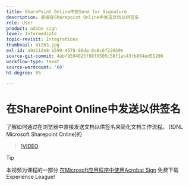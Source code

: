```yaml
---
title: SharePoint Online中的Send for Signature
description: 直接在Sharepoint Online中发送文档以供签名
role: User
product: adobe sign
level: Intermediate
topic-revisit: Integrations
thumbnail: 41263.jpg
exl-id: a9a112e8-b599-4578-86da-8a8c6f22059e
source-git-commit: 4ebf9594025f98f0505c58f1ab43fb864ed51206
workflow-type: tm+mt
source-wordcount: '60'
ht-degree: 0%

---
```


# 在SharePoint Online中发送以供签名

了解如何通过在浏览器中直接发送文档以供签名来简化文档工作流程。 [!DNL Microsoft Sharepoint Online]的

>[!VIDEO](https://video.tv.adobe.com/v/41263?quality=12&learn=on&hidetitle=true)

>[!TIP]
>
>本视频为课程的一部分 [在Microsoft应用程序中使用Acrobat Sign](https://experienceleague.adobe.com/?recommended=Sign-U-1-2020.2) 免费下载Experience League!
